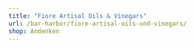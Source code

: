 ```yaml
---
title: "Fiore Artisal Oils & Vinegars"
url: /bar-harbor/fiore-artisal-oils-und-vinegars/
shop: Andenken
---
```


